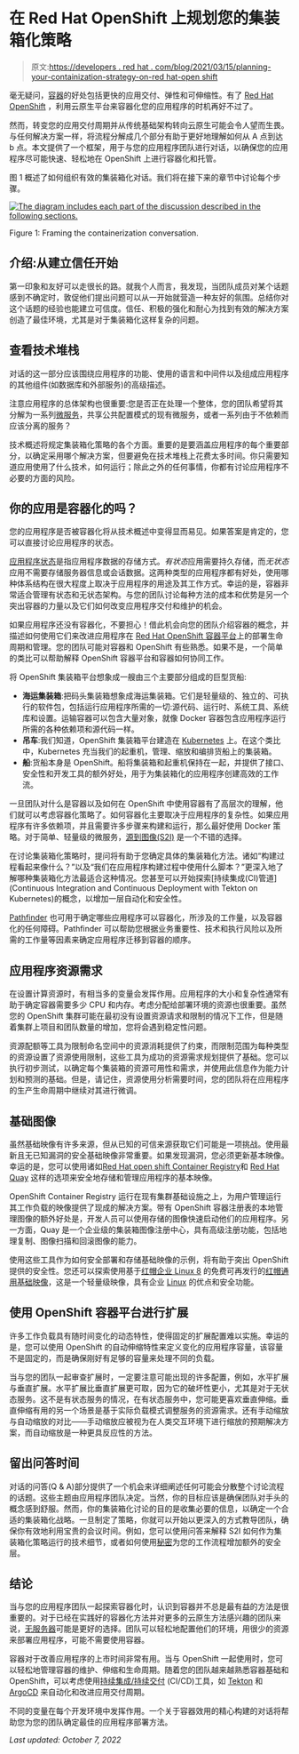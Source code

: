 # 在 Red Hat OpenShift 上规划您的集装箱化策略

> 原文:[https://developers . red hat . com/blog/2021/03/15/planning-your-containization-strategy-on-red hat-open shift](https://developers.redhat.com/blog/2021/03/15/planning-your-containerization-strategy-on-red-hat-openshift)

毫无疑问，[容器](https://developers.redhat.com/topics/containers)的好处包括更快的应用交付、弹性和可伸缩性。有了 [Red Hat OpenShift](https://developers.redhat.com/products/openshift/overview) ，利用云原生平台来容器化您的应用程序的时机再好不过了。

然而，转变您的应用交付周期并从传统基础架构转向云原生可能会令人望而生畏。与任何解决方案一样，将流程分解成几个部分有助于更好地理解如何从 A 点到达 b 点。本文提供了一个框架，用于与您的应用程序团队进行对话，以确保您的应用程序尽可能快速、轻松地在 OpenShift 上进行容器化和托管。

图 1 概述了如何组织有效的集装箱化对话。我们将在接下来的章节中讨论每个步骤。

[![The diagram includes each part of the discussion described in the following sections.](../Images/4fb58334ffeb7d84f7ab2ba09c70e5fe.png "Screen Shot 2020-11-11 at 9.45.05 AM")](/sites/default/files/blog/2020/11/Screen-Shot-2020-11-11-at-9.45.05-AM.png)

Figure 1: Framing the containerization conversation.

## 介绍:从建立信任开始

第一印象和友好可以走很长的路。就我个人而言，我发现，当团队成员对某个话题感到不确定时，敦促他们提出问题可以从一开始就营造一种友好的氛围。总结你对这个话题的经验也能建立可信度。信任、积极的强化和耐心为找到有效的解决方案创造了最佳环境，尤其是对于集装箱化这样复杂的问题。

## 查看技术堆栈

对话的这一部分应该围绕应用程序的功能、使用的语言和中间件以及组成应用程序的其他组件(如数据库和外部服务)的高级描述。

注意应用程序的总体架构也很重要:您是否正在处理一个整体，您的团队希望将其分解为一系列[微服务](https://developers.redhat.com/topics/microservices/)，共享公共配置模式的现有微服务，或者一系列由于不依赖而应该分离的服务？

技术概述将规定集装箱化策略的各个方面。重要的是要涵盖应用程序的每个重要部分，以确定采用哪个解决方案，但要避免在技术堆栈上花费太多时间。你只需要知道应用使用了什么技术，如何运行；除此之外的任何事情，你都有讨论应用程序不必要的方面的风险。

## 你的应用是容器化的吗？

您的应用程序是否被容器化将从技术概述中变得显而易见。如果答案是肯定的，您可以直接讨论应用程序的状态。

[应用程序状态](https://www.redhat.com/en/topics/cloud-native-apps/stateful-vs-stateless)是指应用程序数据的存储方式。*有状态*应用需要持久存储，而*无状态*应用不需要存储服务器信息或会话数据。这两种类型的应用程序都有好处，使用哪种体系结构在很大程度上取决于应用程序的用途及其工作方式。幸运的是，容器非常适合管理有状态和无状态架构。与您的团队讨论每种方法的成本和优势是另一个突出容器的力量以及它们如何改变应用程序交付和维护的机会。

如果应用程序还没有容器化，不要担心！借此机会向您的团队介绍容器的概念，并描述如何使用它们来改进应用程序在 [Red Hat OpenShift 容器平台](https://developers.redhat.com/courses/openshift/getting-started)上的部署生命周期和管理。您的团队可能对容器和 OpenShift 有些熟悉。如果不是，一个简单的类比可以帮助解释 OpenShift 容器平台和容器如何协同工作。

将 OpenShift 集装箱平台想象成一艘由三个主要部分组成的巨型货船:

*   **海运集装箱**:把码头集装箱想象成海运集装箱。它们是轻量级的、独立的、可执行的软件包，包括运行应用程序所需的一切:源代码、运行时、系统工具、系统库和设置。运输容器可以包含大量对象，就像 Docker 容器包含应用程序运行所需的各种依赖项和源代码一样。
*   **吊车**:我们知道，OpenShift 集装箱平台建造在 [Kubernetes](https://developers.redhat.com/topics/kubernetes) 上。在这个类比中，Kubernetes 充当我们的起重机，管理、缩放和编排货船上的集装箱。
*   **船**:货船本身是 OpenShift。船将集装箱和起重机保持在一起，并提供了接口、安全性和开发工具的额外好处，用于为集装箱化的应用程序创建高效的工作流。

一旦团队对什么是容器以及如何在 OpenShift 中使用容器有了高层次的理解，他们就可以考虑容器化策略了。如何容器化主要取决于应用程序的复杂性。如果应用程序有许多依赖项，并且需要许多步骤来构建和运行，那么最好使用 Docker 策略。对于简单、轻量级的微服务，[源到图像(S2I)](https://developers.redhat.com/search?t=s2i&f=type%7Earticle) 是一个不错的选择。

在讨论集装箱化策略时，提问将有助于您确定具体的集装箱化方法。诸如“构建过程看起来像什么？”以及“我们在应用程序构建过程中使用什么脚本？”更深入地了解哪种集装箱化方法最适合这种情况。您甚至可以开始探索[持续集成(CI)管道](Continuous Integration and Continuous Deployment with Tekton on Kubernetes)的概念，以增加一层自动化和安全性。

[Pathfinder](https://www.redhat.com/en/resources/consulting-pathfinder-datasheet) 也可用于确定哪些应用程序可以容器化，所涉及的工作量，以及容器化的任何障碍。Pathfinder 可以帮助您根据业务重要性、技术和执行风险以及所需的工作量等因素来确定应用程序迁移到容器的顺序。

## 应用程序资源需求

在设置计算资源时，有相当多的变量会发挥作用。应用程序的大小和复杂性通常有助于确定容器需要多少 CPU 和内存。考虑分配给部署环境的资源也很重要。虽然您的 OpenShift 集群可能在最初没有设置资源请求和限制的情况下工作，但是随着集群上项目和团队数量的增加，您将会遇到稳定性问题。

资源配额等工具为限制命名空间中的资源消耗提供了约束，而限制范围为每种类型的资源设置了资源使用限制，这些工具为成功的资源需求规划提供了基础。您可以执行初步测试，以确定每个集装箱的资源可用性和需求，并使用此信息作为能力计划和预测的基础。但是，请记住，资源使用分析需要时间，您的团队将在应用程序的生产生命周期中继续对其进行微调。

## 基础图像

虽然基础映像有许多来源，但从已知的可信来源获取它们可能是一项挑战。使用最新且无已知漏洞的安全基础映像非常重要。如果发现漏洞，您必须更新基本映像。幸运的是，您可以使用诸如[Red Hat open shift Container Registry](https://docs.openshift.com/container-platform/4.7/registry/architecture-component-imageregistry.html)和 [Red Hat Quay](https://www.redhat.com/en/technologies/cloud-computing/quay) 这样的选项来安全地存储和管理应用程序的基本映像。

OpenShift Container Registry 运行在现有集群基础设施之上，为用户管理运行其工作负载的映像提供了现成的解决方案。带有 OpenShift 容器注册表的本地管理图像的额外好处是，开发人员可以使用存储的图像快速启动他们的应用程序。另一方面，Quay 是一个企业级的集装箱图像注册中心，具有高级注册功能，包括地理复制、图像扫描和回滚图像的能力。

使用这些工具作为如何安全部署和存储基础映像的示例，将有助于突出 OpenShift 提供的安全性。您还可以探索使用基于[红帽企业 Linux 8](https://developers.redhat.com/products/rhel/download) 的免费可再发行的[红帽通用基础映像](https://developers.redhat.com/products/rhel/ubi)，这是一个轻量级映像，具有企业 [Linux](https://developers.redhat.com/topics/linux) 的优点和安全功能。

## 使用 OpenShift 容器平台进行扩展

许多工作负载具有随时间变化的动态特性，使得固定的扩展配置难以实施。幸运的是，您可以使用 OpenShift 的自动伸缩特性来定义变化的应用程序容量，该容量不是固定的，而是确保刚好有足够的容量来处理不同的负载。

当与您的团队一起审查扩展时，一定要注意可能出现的许多配置，例如，水平扩展与垂直扩展。水平扩展比垂直扩展更可取，因为它的破坏性更小，尤其是对于无状态服务。这不是有状态服务的情况，在有状态服务中，您可能更喜欢垂直伸缩。垂直伸缩有用的另一个场景是基于实际负载模式调整服务的资源需求。还有手动缩放与自动缩放的对比——手动缩放应被视为在人类交互环境下进行缩放的预期解决方案，而自动缩放是一种更具反应性的方法。

## 留出问答时间

对话的问答(Q & A)部分提供了一个机会来详细阐述任何可能会分散整个讨论流程的话题。这些主题由应用程序团队决定。当然，你的目标应该是确保团队对手头的概念感到舒服。然而，你的集装箱化讨论的目的是收集必要的信息，以确定一个合适的集装箱化战略。一旦制定了策略，你就可以开始以更深入的方式教导团队，确保你有效地利用宝贵的会议时间。例如，您可以使用问答来解释 S2I 如何作为集装箱化策略运行的技术细节，或者如何使用[秘密](https://developers.redhat.com/blog/2020/09/07/keeping-kubernetes-secrets-secret/)为您的工作流程增加额外的安全层。

## 结论

当与您的应用程序团队一起探索容器化时，认识到容器并不总是最有益的方法是很重要的。对于已经在实践好的容器化方法并对更多的云原生方法感兴趣的团队来说，[无服务器](https://developers.redhat.com/topics/serverless-architecture)可能是更好的选择。团队可以轻松地配置他们的环境，用很少的资源来部署应用程序，可能不需要使用容器。

容器对于改善应用程序的上市时间非常有用。当与 OpenShift 一起使用时，您可以轻松地管理容器的维护、伸缩和生命周期。随着您的团队越来越熟悉容器基础和 OpenShift，可以考虑使用[持续集成/持续交付](https://developers.redhat.com/topics/ci-cd/) (CI/CD)工具，如 [Tekton](https://developers.redhat.com/blog/2019/07/19/getting-started-with-tekton-on-red-hat-openshift/) 和 [ArgoCD](https://developers.redhat.com/search?t=ArgoCD&f=type%7Earticle) 来自动化和改进应用交付周期。

不同的变量在每个开发环境中发挥作用。一个关于容器效用的精心构建的对话将帮助您为您的团队确定最佳的应用程序部署方法。

*Last updated: October 7, 2022*